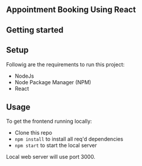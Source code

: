## Appointment Booking Using React

## Getting started

## Setup

Followig are the requirements to run this project:

- NodeJs
- Node Package Manager (NPM)
- React

## Usage

To get the frontend running locally:

- Clone this repo
- `npm install` to install all req'd dependencies
- `npm start` to start the local server

Local web server will use port 3000.
